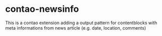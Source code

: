 # contao-newsinfo
This is a contao extension adding a output pattern for contentblocks with meta informations from news article (e.g. date, location, comments)
